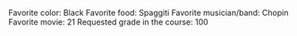 Favorite color: Black
Favorite food: Spaggiti
Favorite musician/band: Chopin
Favorite movie: 21
Requested grade in the course: 100
